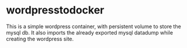 # wordpresstodocker
This is a simple wordpress container, with persistent volume to store the mysql db. 
It also imports the already exported mysql datadump while creating the wordpress site.
